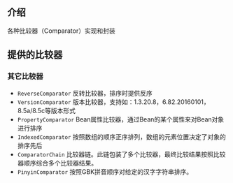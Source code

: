## 介绍

各种比较器（Comparator）实现和封装

## 提供的比较器

### 其它比较器

- `ReverseComparator` 反转比较器，排序时提供反序
- `VersionComparator` 版本比较器，支持如：1.3.20.8，6.82.20160101，8.5a/8.5c等版本形式
- `PropertyComparator` Bean属性比较器，通过Bean的某个属性来对Bean对象进行排序
- `IndexedComparator` 按照数组的顺序正序排列，数组的元素位置决定了对象的排序先后
- `ComparatorChain` 比较器链。此链包装了多个比较器，最终比较结果按照比较器顺序综合多个比较器结果。
- `PinyinComparator` 按照GBK拼音顺序对给定的汉字字符串排序。